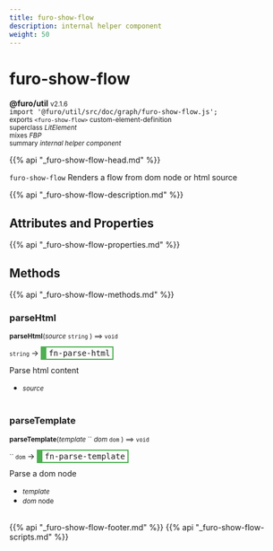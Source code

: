 ```yaml
---
title: furo-show-flow
description: internal helper component
weight: 50
---
```


# furo-show-flow
**@furo/util** <small>v2.1.6</small>
<br>`import '@furo/util/src/doc/graph/furo-show-flow.js';`<small>
<br>exports `<furo-show-flow>` custom-element-definition
<br>superclass *LitElement*
<br> mixes *FBP*</small>
<br><small>summary *internal helper component*</small>

{{% api "_furo-show-flow-head.md" %}}

`furo-show-flow`
Renders a flow from dom node or html source

{{% api "_furo-show-flow-description.md" %}}


## Attributes and Properties
{{% api "_furo-show-flow-properties.md" %}}







## Methods
{{% api "_furo-show-flow-methods.md" %}}


### **parseHtml**
<small>**parseHtml**(*source* `string` ) ⟹ `void`</small>

<small>`string` </small> →
<span  style="border-width:2px 2px 2px 10px; border-style: solid;border-color:  rgb(76, 175, 80);font-family:monospace; padding:2px 4px;">fn-parse-html</span>

Parse html content

- <small>*source* </small>
<br><br>

### **parseTemplate**
<small>**parseTemplate**(*template* `` *dom* `dom` ) ⟹ `void`</small>

<small>`` `dom` </small> →
<span  style="border-width:2px 2px 2px 10px; border-style: solid;border-color:  rgb(76, 175, 80);font-family:monospace; padding:2px 4px;">fn-parse-template</span>

Parse a dom node

- <small>*template* </small>
- <small>*dom* node</small>
<br><br>






{{% api "_furo-show-flow-footer.md" %}}
{{% api "_furo-show-flow-scripts.md" %}}
